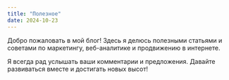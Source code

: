 ```yaml
---
title: "Полезное"
date: 2024-10-23
---
```


Добро пожаловать в мой блог! Здесь я делюсь полезными статьями и советами по маркетингу, веб-аналитике и продвижению в интернете.

Я всегда рад услышать ваши комментарии и предложения. Давайте развиваться вместе и достигать новых высот!
